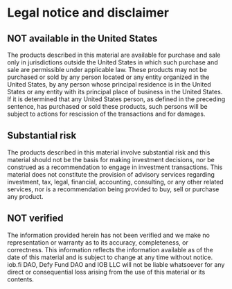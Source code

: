 # Legal notice and disclaimer

## NOT available in the United States

The products described in this material are available for purchase and sale only in jurisdictions outside the United States in which such purchase and sale are permissible under applicable law. These products may not be purchased or sold by any person located or any entity organized in the United States, by any person whose principal residence is in the United States or any entity with its principal place of business in the United States. If it is determined that any United States person, as defined in the preceding sentence, has purchased or sold these products, such persons will be subject to actions for rescission of the transactions and for damages.

## Substantial risk

The products described in this material involve substantial risk and this material should not be the basis for making investment decisions, nor be construed as a recommendation to engage in investment transactions. This material does not constitute the provision of advisory services regarding investment, tax, legal, financial, accounting, consulting, or any other related services, nor is a recommendation being provided to buy, sell or purchase any product.

## NOT verified

The information provided herein has not been verified and we make no representation or warranty as to its accuracy, completeness, or correctness. This information reflects the information available as of the date of this material and is subject to change at any time without notice. iob.fi DAO, Defy Fund DAO and IOB LLC will not be liable whatsoever for any direct or consequential loss arising from the use of this material or its contents.

